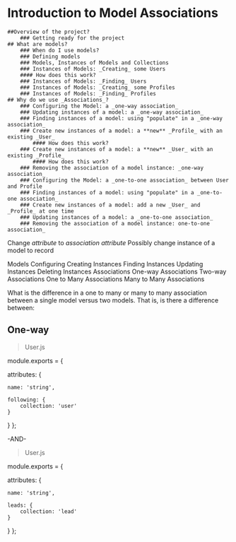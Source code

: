 # Introduction to Model Associations
	##Overview of the project?
		### Getting ready for the project
	## What are models?
		### When do I use models?
		### Defining models
		### Models, Instances of Models and Collections
		### Instances of Models: _Creating_ some Users
		#### How does this work?
		### Instances of Models: _Finding_ Users
		### Instances of Models: _Creating_ some Profiles
		### Instances of Models: _Finding_ Profiles
	## Why do we use _Associations_?
		### Configuring the Model: a _one-way association_
		### Updating instances of a model: a _one-way association_
		### Finding instances of a model: using "populate" in a _one-way association_
		### Create new instances of a model: a **new** _Profile_ with an existing _User_
			#### How does this work?
		### Create new instances of a model: a **new** _User_ with an existing _Profile_
			#### How does this work?
	    ### Removing the association of a model instance: _one-way association_ 
		### Configuring the Model: a _one-to-one association_ between User and Profile
		### Finding instances of a model: using "populate" in a _one-to-one association_
		### Create new instances of a model: add a new _User_ and _Profile_ at one time
		### Updating instances of a model: a _one-to-one association_
	    ### Removing the association of a model instance: one-to-one association_





Change _attribute_ to _association attribute_
Possibly change instance of a model to record

Models
  Configuring
  Creating Instances
  Finding Instances
  Updating Instances
  Deleting Instances
Associations
  One-way Associations
  Two-way Associations
  One to Many Associations
  Many to Many Associations

 What is the difference in a one to many or many to many association between a single model versus two models.  That is, is there a difference between:

 One-way
 -------

 > User.js

 module.exports = {

  attributes: {

  	name: 'string',

	following: {
		collection: 'user'
	}
  }
};

-AND-

 > User.js

 module.exports = {

  attributes: {

  	name: 'string',

	leads: {
		collection: 'lead'
	}
  }
};

